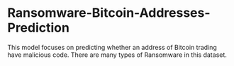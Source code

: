 # Ransomware-Bitcoin-Addresses-Prediction
This model focuses on predicting whether an address of Bitcoin trading have malicious code. There are many types of Ransomware in this dataset. 
